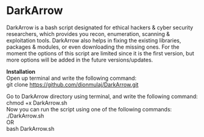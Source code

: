 # DarkArrow
DarkArrow is a bash script designated for ethical hackers & cyber security researchers, which provides you recon, enumeration, scanning & exploitation tools.
DarkArrow also helps in fixing the existing libraries, packages & modules, or even downloading the missing ones.
For the moment the options of this script are limited since it is the first version, but more options will be added in the future versions/updates.


<b>Installation</b> </br>
Open up terminal and write the following command: </br>
git clone https://github.com/dionmulaj/DarkArrow.git
</br>

Go to DarkArrow directory using terminal, and write the following command: </br>
chmod +x DarkArrow.sh
</br>
Now you can run the script using one of the following commands: </br>
./DarkArrow.sh
</br>
OR
</br>
bash DarkArrow.sh
</br>
